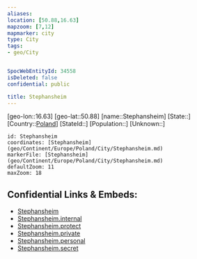 ```yaml
---
aliases: 
location: [50.88,16.63]
mapzoom: [7,12] 
mapmarker: city 
type: City
tags:
- geo/City


SpocWebEntityId: 34558
isDeleted: false
confidential: public

title: Stephansheim
---
```

[geo-lon::16.63]
[geo-lat::50.88]
[name::Stephansheim]
[State::]
[Country::[Poland](geo/Continent/Europe/Poland.md)]
[StateId::]
[Population::]
[Unknown::]


```leaflet
id: Stephansheim
coordinates: [Stephansheim](geo/Continent/Europe/Poland/City/Stephansheim.md)
markerFile: [Stephansheim](geo/Continent/Europe/Poland/City/Stephansheim.md)
defaultZoom: 11 
maxZoom: 18
```


## Confidential Links & Embeds: 
- [Stephansheim](../../../../../../_public/geo/Continent/Europe/Poland/City/Stephansheim.md) 
- [Stephansheim.internal](../../../../../../_internal/geo/Continent/Europe/Poland/City/Stephansheim.internal.md) 
- [Stephansheim.protect](../../../../../../_protect/geo/Continent/Europe/Poland/City/Stephansheim.protect.md) 
- [Stephansheim.private](../../../../../../_private/geo/Continent/Europe/Poland/City/Stephansheim.private.md) 
- [Stephansheim.personal](../../../../../../_personal/geo/Continent/Europe/Poland/City/Stephansheim.personal.md) 
- [Stephansheim.secret](../../../../../../_secret/geo/Continent/Europe/Poland/City/Stephansheim.secret.md) 

